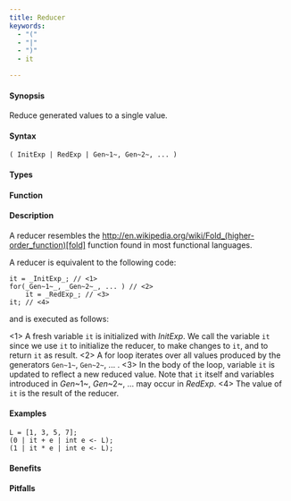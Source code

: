 ```yaml
---
title: Reducer
keywords:
  - "("
  - "|"
  - ")"
  - it

---
```


#### Synopsis

Reduce generated values to a single value.

#### Syntax

`( InitExp | RedExp | Gen~1~, Gen~2~, ... )`

#### Types

#### Function

#### Description

A reducer resembles the http://en.wikipedia.org/wiki/Fold_(higher-order_function)[fold] function
found in most functional languages.

A reducer is equivalent to the following code:
```rascal,subs="verbatim,quotes"
it = _InitExp_; // <1>
for(_Gen~1~_, _Gen~2~_, ... ) // <2>
    it = _RedExp_; // <3>
it; // <4>
```
and is executed as follows:

<1> A fresh variable `it` is initialized with _InitExp_. 
    We call the variable `it` since we use `it` to initialize the reducer, to make changes to `it`,
    and to return `it` as result.
<2> A for loop iterates over all values produced by the generators `Gen~1~`, `Gen~2~`, ... .
<3> In the body of the loop, variable `it` is updated to reflect a new reduced value.
    Note that `it` itself and variables introduced in _Gen_~1~, _Gen_~2~, ... may occur in _RedExp_.
<4> The value of `it` is the result of the reducer.

#### Examples

```rascal-shell
L = [1, 3, 5, 7];
(0 | it + e | int e <- L);
(1 | it * e | int e <- L);
```

#### Benefits

#### Pitfalls

